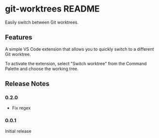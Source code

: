 # git-worktrees README

Easily switch between Git worktrees.

## Features

A simple VS Code extension that allows you to quickly switch to a different Git worktree.

To activate the extension, select "Switch worktree" from the Command Palette and choose the working tree.

## Release Notes

### 0.2.0

- Fix regex
 
### 0.0.1

Initial release
